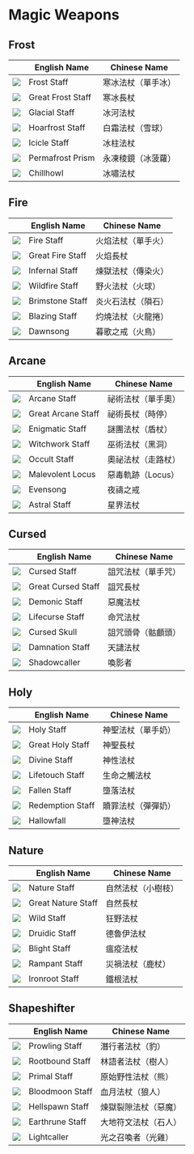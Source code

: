 # Magic Weapons

## Frost

|| English Name | Chinese Name |
|---|---|---|
| ![](../../img/ava/T8_MAIN_FROSTSTAFF@4) | Frost Staff | 寒冰法杖（單手冰） |
| ![](../../img/ava/T8_2H_FROSTSTAFF@4) | Great Frost Staff | 寒冰長杖 |
| ![](../../img/ava/T8_2H_GLACIALSTAFF@4) | Glacial Staff | 冰河法杖 |
| ![](../../img/ava/T8_MAIN_FROSTSTAFF_KEEPER@4) | Hoarfrost Staff | 白霜法杖（雪球） |
| ![](../../img/ava/T8_2H_ICEGAUNTLETS_HELL@4) | Icicle Staff | 冰柱法杖 |
| ![](../../img/ava/T8_2H_ICECRYSTAL_UNDEAD@4) | Permafrost Prism | 永凍稜鏡（冰菠蘿） |
| ![](../../img/ava/T8_MAIN_FROSTSTAFF_AVALON@4) | Chillhowl | 冰嘯法杖 |

## Fire

|| English Name | Chinese Name |
|---|---|---|
| ![](../../img/ava/T8_MAIN_FIRESTAFF@4) | Fire Staff | 火焰法杖（單手火） |
| ![](../../img/ava/T8_2H_FIRESTAFF@4) | Great Fire Staff | 火焰長杖 |
| ![](../../img/ava/T8_2H_INFERNOSTAFF@4) | Infernal Staff | 煉獄法杖（傳染火） |
| ![](../../img/ava/T8_MAIN_FIRESTAFF_KEEPER@4) | Wildfire Staff | 野火法杖（火球） |
| ![](../../img/ava/T8_2H_FIRESTAFF_HELL@4) | Brimstone Staff | 炎火石法杖（隕石） |
| ![](../../img/ava/T8_2H_INFERNOSTAFF_MORGANA@4) | Blazing Staff | 灼燒法杖（火龍捲） |
| ![](../../img/ava/T8_2H_FIRE_RINGPAIR_AVALON@4) | Dawnsong | 暮歌之戒（火鳥） |

## Arcane

|| English Name | Chinese Name |
|---|---|---|
| ![](../../img/ava/T8_MAIN_ARCANESTAFF@4) | Arcane Staff | 祕術法杖（單手奧） |
| ![](../../img/ava/T8_2H_ARCANESTAFF@4) | Great Arcane Staff | 祕術長杖（時停） |
| ![](../../img/ava/T8_2H_ENIGMATICSTAFF@4) | Enigmatic Staff | 謎團法杖（盾杖） |
| ![](../../img/ava/T8_MAIN_ARCANESTAFF_UNDEAD@4) | Witchwork Staff | 巫術法杖（黑洞） |
| ![](../../img/ava/T8_2H_ARCANESTAFF_HELL@4) | Occult Staff | 奧祕法杖（走路杖） |
| ![](../../img/ava/T8_2H_ENIGMATICORB_MORGANA@4) | Malevolent Locus | 惡毒軌跡（Locus） |
| ![](../../img/ava/T8_2H_ARCANE_RINGPAIR_AVALON@4) | Evensong | 夜禱之戒 |
| ![](../../img/ava/T8_2H_ARCANESTAFF_CRYSTAL@4) | Astral Staff | 星界法杖 |

## Cursed

|| English Name | Chinese Name |
|---|---|---|
| ![](../../img/ava/T8_MAIN_CURSEDSTAFF@4) | Cursed Staff | 詛咒法杖（單手咒） |
| ![](../../img/ava/T8_2H_CURSEDSTAFF@4) | Great Cursed Staff | 詛咒長杖 |
| ![](../../img/ava/T8_2H_DEMONICSTAFF@4) | Demonic Staff | 惡魔法杖 |
| ![](../../img/ava/T8_MAIN_CURSEDSTAFF_UNDEAD@4) | Lifecurse Staff | 命咒法杖 |
| ![](../../img/ava/T8_2H_SKULLORB_HELL@4) | Cursed Skull | 詛咒頭骨（骷顱頭） |
| ![](../../img/ava/T8_2H_CURSEDSTAFF_MORGANA@4) | Damnation Staff | 天譴法杖 |
| ![](../../img/ava/T8_MAIN_CURSEDSTAFF_AVALON@4) | Shadowcaller | 喚影者 |

## Holy

|| English Name | Chinese Name |
|---|---|---|
| ![](../../img/ava/T8_MAIN_HOLYSTAFF@4) | Holy Staff | 神聖法杖（單手奶） |
| ![](../../img/ava/T8_2H_HOLYSTAFF@4) | Great Holy Staff | 神聖長杖 |
| ![](../../img/ava/T8_2H_DIVINESTAFF@4) | Divine Staff | 神性法杖 |
| ![](../../img/ava/T8_MAIN_HOLYSTAFF_MORGANA@4) | Lifetouch Staff | 生命之觸法杖 |
| ![](../../img/ava/T8_2H_HOLYSTAFF_HELL@4) | Fallen Staff | 墮落法杖 |
| ![](../../img/ava/T8_2H_HOLYSTAFF_UNDEAD@4) | Redemption Staff | 贖罪法杖（彈彈奶） |
| ![](../../img/ava/T8_MAIN_HOLYSTAFF_AVALON@4) | Hallowfall | 墮神法杖 |

## Nature

|| English Name | Chinese Name |
|---|---|---|
| ![](../../img/ava/T8_MAIN_NATURESTAFF@4) | Nature Staff | 自然法杖（小樹枝） |
| ![](../../img/ava/T8_2H_NATURESTAFF@4) | Great Nature Staff | 自然長杖 |
| ![](../../img/ava/T8_2H_WILDSTAFF@4) | Wild Staff | 狂野法杖 |
| ![](../../img/ava/T8_MAIN_NATURESTAFF_KEEPER@4) | Druidic Staff | 德魯伊法杖 |
| ![](../../img/ava/T8_2H_NATURESTAFF_HELL@4) | Blight Staff | 瘟疫法杖 |
| ![](../../img/ava/T8_2H_NATURESTAFF_KEEPER@4) | Rampant Staff | 災禍法杖（鹿杖） |
| ![](../../img/ava/T8_MAIN_NATURESTAFF_AVALON@4) | Ironroot Staff | 鐵根法杖 |

## Shapeshifter

|| English Name | Chinese Name |
|---|---|---|
| ![](../../img/ava/T8_2H_SHAPESHIFTER_SET1@4) | Prowling Staff | 潛行者法杖（豹） |
| ![](../../img/ava/T8_2H_SHAPESHIFTER_SET2@4) | Rootbound Staff | 林語者法杖（樹人） |
| ![](../../img/ava/T8_2H_SHAPESHIFTER_SET3@4) | Primal Staff | 原始野性法杖（熊） |
| ![](../../img/ava/T8_2H_SHAPESHIFTER_MORGANA@4) | Bloodmoon Staff | 血月法杖（狼人） |
| ![](../../img/ava/T8_2H_SHAPESHIFTER_HELL@4) | Hellspawn Staff | 煉獄裂隙法杖（惡魔） |
| ![](../../img/ava/T8_2H_SHAPESHIFTER_KEEPER@4) | Earthrune Staff | 大地符文法杖（石人） |
| ![](../../img/ava/T8_2H_SHAPESHIFTER_AVALON@4) | Lightcaller | 光之召喚者（光雞） |
